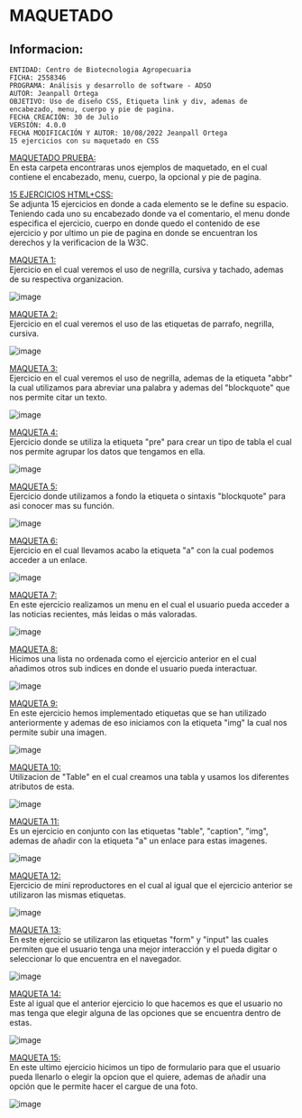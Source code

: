 # MAQUETADO
## Informacion:
    ENTIDAD: Centro de Biotecnologia Agropecuaria
    FICHA: 2558346
    PROGRAMA: Análisis y desarrollo de software - ADSO
    AUTOR: Jeanpall Ortega
    OBJETIVO: Uso de diseño CSS, Etiqueta link y div, ademas de encabezado, menu, cuerpo y pie de pagina.
    FECHA CREACIÓN: 30 de Julio
    VERSIÓN: 4.0.0
    FECHA MODIFICACIÓN Y AUTOR: 10/08/2022 Jeanpall Ortega
    15 ejercicios con su maquetado en CSS
    
[MAQUETADO PRUEBA:](https://github.com/Jeanpall/Maquetado/tree/main/Maqueta)</br>
En esta carpeta encontraras unos ejemplos de maquetado, en el cual contiene el encabezado, menu, cuerpo, la opcional y pie de pagina.

[15 EJERCICIOS HTML+CSS:](https://github.com/Jeanpall/Maquetado/tree/main/MAQUETADO%20EJERCICIOS%2015)</br>
Se adjunta 15 ejercicios en donde a cada elemento se le define su espacio. Teniendo cada uno su encabezado donde va el comentario, el menu donde especifica el ejercicio, cuerpo en donde quedo el contenido de ese ejercicio y por ultimo un pie de pagina en donde se encuentran los derechos y la verificacion de la W3C.

[MAQUETA 1:](https://github.com/Jeanpall/Maquetado/blob/main/MAQUETADO%20EJERCICIOS%2015/Ejercicio1.html)</br>
Ejercicio en el cual veremos el uso de negrilla, cursiva y tachado, ademas de su respectiva organizacion.

![image](https://user-images.githubusercontent.com/110552270/187218332-5e1a1ea3-0e88-42cb-8dcf-bef22adff3ae.png)

[MAQUETA 2:](https://github.com/Jeanpall/Maquetado/blob/main/MAQUETADO%20EJERCICIOS%2015/Ejercicio2.html)</br>
Ejercicio en el cual veremos el uso de las etiquetas de parrafo, negrilla, cursiva. 

![image](https://user-images.githubusercontent.com/110552270/187221269-3bb570b1-8067-4ca2-84a4-e3b18c4e0b1d.png)

[MAQUETA 3:](https://github.com/Jeanpall/Maquetado/blob/main/MAQUETADO%20EJERCICIOS%2015/Ejercicio3.html)</br>
Ejercicio en el cual veremos el uso de negrilla, ademas de la etiqueta "abbr" la cual utilizamos para abreviar una palabra y ademas del "blockquote" que nos permite citar un texto.

![image](https://user-images.githubusercontent.com/110552270/187220587-979c414c-29d9-4b61-bcf4-5caf6cfcddd5.png)

[MAQUETA 4:](https://github.com/Jeanpall/Maquetado/blob/main/MAQUETADO%20EJERCICIOS%2015/Ejercicio4.html)</br>
Ejercicio donde se utiliza la etiqueta "pre" para crear un tipo de tabla el cual nos permite agrupar los datos que tengamos en ella.

![image](https://user-images.githubusercontent.com/110552270/187222942-215b8881-f716-4841-b298-f06e1b62253c.png)

[MAQUETA 5:](https://github.com/Jeanpall/Maquetado/blob/main/MAQUETADO%20EJERCICIOS%2015/Ejercicio5.html)</br>
Ejercicio donde utilizamos a fondo la etiqueta o sintaxis "blockquote" para asi conocer mas su función.

![image](https://user-images.githubusercontent.com/110552270/187223522-5b0cf6a2-47d2-4b79-86a6-edb51dfebc1c.png)

[MAQUETA 6:](https://github.com/Jeanpall/Maquetado/blob/main/MAQUETADO%20EJERCICIOS%2015/Ejercicio6.html)</br>
Ejercicio en el cual llevamos acabo la etiqueta "a" con la cual podemos acceder a un enlace.

![image](https://user-images.githubusercontent.com/110552270/187224199-2b1fa196-863b-4bf6-9b7f-94fea4e27e2f.png)

[MAQUETA 7:](https://github.com/Jeanpall/Maquetado/blob/main/MAQUETADO%20EJERCICIOS%2015/Ejercicio7.html)</br>
En este ejercicio realizamos un menu en el cual el usuario pueda acceder a las noticias recientes, más leidas o más valoradas.

![image](https://user-images.githubusercontent.com/110552270/187224831-7d9a285f-7886-48c0-8040-077d06cc404f.png)

[MAQUETA 8:](https://github.com/Jeanpall/Maquetado/blob/main/MAQUETADO%20EJERCICIOS%2015/Ejercicio8.html)</br>
Hicimos una lista no ordenada como el ejercicio anterior en el cual añadimos otros sub indices en donde el usuario pueda interactuar.

![image](https://user-images.githubusercontent.com/110552270/187225454-c5de379f-9777-47a5-9f23-70bdeaa9c550.png)

[MAQUETA 9:](https://github.com/Jeanpall/Maquetado/blob/main/MAQUETADO%20EJERCICIOS%2015/Ejercicio9.html)</br>
En este ejercicio hemos implementado etiquetas que se han utilizado anteriormente y ademas de eso iniciamos con la etiqueta "img" la cual nos permite subir una imagen.

![image](https://user-images.githubusercontent.com/110552270/187225914-8e63b1a8-d35c-4cfa-982d-eee3ea2276c7.png)

[MAQUETA 10:](https://github.com/Jeanpall/Maquetado/blob/main/MAQUETADO%20EJERCICIOS%2015/Ejercicio10.html)</br>
Utilizacion de "Table" en el cual creamos una tabla y usamos los diferentes atributos de esta.

![image](https://user-images.githubusercontent.com/110552270/187229482-ee516a71-279f-4e5a-970d-960f785eceaf.png)

[MAQUETA 11:](https://github.com/Jeanpall/Maquetado/blob/main/MAQUETADO%20EJERCICIOS%2015/Ejercicio11.html)</br>
Es un ejercicio en conjunto con las etiquetas "table", "caption", "img", ademas de añadir con la etiqueta "a" un enlace para estas imagenes.

![image](https://user-images.githubusercontent.com/110552270/187227149-7eb35c4d-92a6-4be7-a650-e9807d8bb4d9.png)

[MAQUETA 12:](https://github.com/Jeanpall/Maquetado/blob/main/MAQUETADO%20EJERCICIOS%2015/Ejercicio12.html)</br>
Ejercicio de mini reproductores en el cual al igual que el ejercicio anterior se utilizaron las mismas etiquetas.

![image](https://user-images.githubusercontent.com/110552270/187227553-3fefe726-7c6a-4faf-87ad-df5d0b53fc82.png)

[MAQUETA 13:](https://github.com/Jeanpall/Maquetado/blob/main/MAQUETADO%20EJERCICIOS%2015/Ejercicio13.html)</br>
En este ejercicio se utilizaron las etiquetas "form" y "input" las cuales permiten que el usuario tenga una mejor interacción y el pueda digitar o seleccionar lo que encuentra en el navegador.

![image](https://user-images.githubusercontent.com/110552270/187228335-e1b6d3b8-a5b2-474b-889d-47a35dccbf46.png)

[MAQUETA 14:](https://github.com/Jeanpall/Maquetado/blob/main/MAQUETADO%20EJERCICIOS%2015/Ejercicio14.html)</br>
Este al igual que el anterior ejercicio lo que hacemos es que el usuario no mas tenga que elegir alguna de las opciones que se encuentra dentro de estas.

![image](https://user-images.githubusercontent.com/110552270/187228750-bde72c00-4db2-4064-a0f1-c732ef6a4eec.png)

[MAQUETA 15:](https://github.com/Jeanpall/Maquetado/blob/main/MAQUETADO%20EJERCICIOS%2015/Ejercicio15.html)</br>
En este ultimo ejercicio hicimos un tipo de formulario para que el usuario pueda llenarlo o elegir la opcion que el quiere, ademas de añadir una opción que le permite hacer el cargue de una foto.

![image](https://user-images.githubusercontent.com/110552270/187229188-a8886b47-22c9-4ac3-ba75-b398657fbd49.png)
